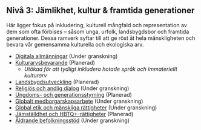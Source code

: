 ## Nivå 3: Jämlikhet, kultur & framtida generationer

Här ligger fokus på inkludering, kulturell mångfald och representation av dem som ofta förbises – såsom unga, urfolk, landsbygdsbor och framtida generationer. Dessa ramverk syftar till att ge röst åt hela mänskligheten och bevara vår gemensamma kulturella och ekologiska arv.

* [Digitala allmänningar](/frameworks/docs/implementation/digital) (Under granskning)
* [Kulturarvsbevarande](/frameworks/docs/implementation/culture) (Planerad)
  * *Utökad för att tydligt inkludera hotade språk och immateriellt kulturarv*
* [Landsbygdsutveckling](/frameworks/docs/implementation/rural) (Planerad)
* [Religiös och andlig dialog](/frameworks/docs/implementation/spiritual) (Under granskning)
* [Ungdoms- och generationsstyrning](/frameworks/docs/implementation/youth) (Planerad)
* [Globalt medborgarskapsarbete](/frameworks/global-citizenship/full-framework) (Under granskning)
* [Global etik och mänskliga rättigheter](/frameworks/docs/implementation/ethics) (Under granskning)
* [Jämställdhet och HBTQ+-rättigheter](/frameworks/docs/implementation/gender) (Planerad)
* [Åldrande befolkningsstöd](/frameworks/docs/implementation/aging) (Under granskning)
